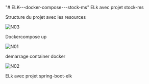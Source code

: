 "# ELK---docker-compose---stock-ms" 
ELk avec projet stock-ms

Structure du projet avec les resources

![N03](https://github.com/user-attachments/assets/79ea3cde-e501-4675-b086-2f302ee0c347)

Dockercompose up

![N01](https://github.com/user-attachments/assets/a2ee8e4d-6921-4553-82c8-86c17665b1a2)

demarrage container docker

![N02](https://github.com/user-attachments/assets/f940ba7e-de44-4735-bedb-984c113634b9)


ELk avec projet spring-boot-elk 





